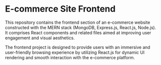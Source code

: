# E-commerce Site Frontend

This repository contains the frontend section of an e-commerce website constructed with the MERN stack (MongoDB, Express.js, React.js, Node.js). It comprises React components and related files aimed at improving user engagement and visual aesthetics.

The frontend project is designed to provide users with an immersive and user-friendly browsing experience by utilizing React.js for dynamic UI rendering and smooth interaction with the e-commerce platform.
